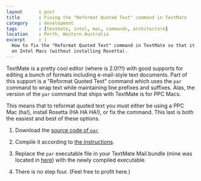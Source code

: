 ```yaml
---
layout      : post
title       : Fixing the "Reformat Quoted Text" command in TextMate
category    : development
tags        : [textmate, intel, mac, commands, architecture]
location    : Perth, Western Australia
excerpt     : |
  How to fix the "Reformat Quoted Text" command in TextMate so that it works 
  on Intel Macs (without installing Rosetta).
---
```


TextMate is a pretty cool editor (where is 2.0!?!) with good supports for
editing a bunch of formats including e-mail-style text documents. Part of this
support is a "Reformat Quoted Text" command which uses the `par` command to
wrap text while maintaining line prefixes and suffixes. Alas, the version of
the `par` command that ships with TextMate is for PPC Macs.

This means that to reformat quoted text you must either be using a PPC Mac
(ha!), install Rosetta (HA HA HA!), or fix the command. This last is both the
easiest and best of these options.

1. Download the [source code of `par`][1].

2. Compile it according to [the instructions][2].

3. Replace the `par` executable file in your TextMate Mail.bundle (mine was
   located in 
   [here][3]) 
   with the newly compiled executable.

4. There is no step four. (Feel free to profit here.)

[1]: http://www.nicemice.net/par/
[2]: http://www.nicemice.net/par/#building
[3]: file:///Applications/TextMate.app/Contents/SharedSupport/Bundles/Mail.tmbundle/Support/bin/
